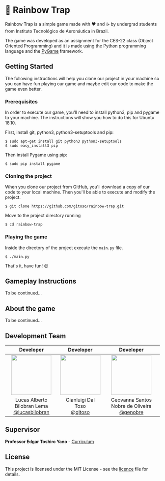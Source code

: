 # :rainbow: Rainbow Trap

Rainbow Trap is a simple game made with :heart: and :coffee: by undergrad students from Instituto Tecnológico de Aeronáutica in Brazil.

The game was developed as an assignment for the CES-22 class (Object Oriented Programming) and it is made using the [Python](python.org) programming language and the [PyGame](pygame.org) framework. 

## Getting Started

The following instructions will help you clone our project in your machine so you can have fun playing our game and maybe edit our code to make the game even better.

### Prerequisites

In order to execute our game, you'll need to install python3, pip and pygame to your machine. The instructions will show you how to do this for Ubuntu 18.10.

First, install git, python3, python3-setuptools and pip:

```
$ sudo apt-get install git python3 python3-setuptools
$ sudo easy_install3 pip
```

Then install Pygame using pip:

```
$ sudo pip install pygame
```

### Cloning the project

When you clone our project from GitHub, you'll download a copy of our code to your local machine. Then you'll be able to execute and modify the project.

```
$ git clone https://github.com/gitoso/rainbow-trap.git
```
Move to the project directory running

```
$ cd rainbow-trap
```



### Playing the game

Inside the directory of the project execute the `main.py` file.

```
$ ./main.py
```

That's it, have fun! :blush:

## Gameplay Instructions

To be continued...

## About the game

To be continued...

## Development Team

|**Developer**|**Developer**|**Developer**|
|:-------------:|:-------------:|:-----:|
|[<img src="https://github.com/lucasbilobran.png" width="130px;"/>](https://github.com/lucasbilobran)|[<img src="https://github.com/gitoso.png" width="130px;"/>](https://github.com/gitoso)|[<img src="https://github.com/genobre.png" width="130px;"/>](https://github.com/genobre)|
| Lucas Alberto Bilobran Lema <br> [@lucasbilobran](https://github.com/lucasbilobran)| Gianluigi Dal Toso <br> [@gitoso](https://github.com/gitoso)| Geovanna Santos Nobre de Oliveira <br> [@genobre](https://github.com/genobre)|

## Supervisor

**Professor Edgar Toshiro Yano** - [Curriculum](http://buscatextual.cnpq.br/buscatextual/visualizacv.do?id=K4798593T1&idiomaExibicao=2)


## License

This project is licensed under the MIT License - see the [licence](LICENCE.md) file for details.
